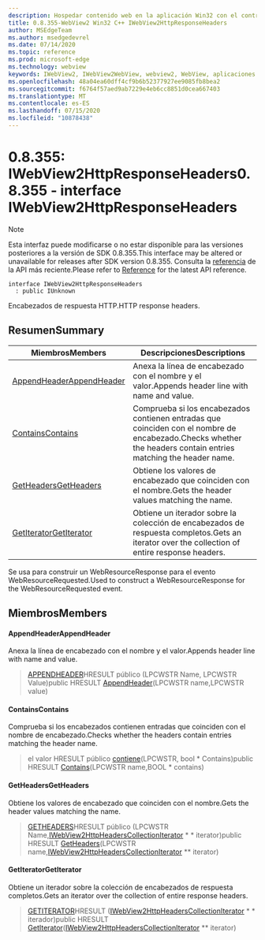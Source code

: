 ```yaml
---
description: Hospedar contenido web en la aplicación Win32 con el control Microsoft Edge WebView2
title: 0.8.355-WebView2 Win32 C++ IWebView2HttpResponseHeaders
author: MSEdgeTeam
ms.author: msedgedevrel
ms.date: 07/14/2020
ms.topic: reference
ms.prod: microsoft-edge
ms.technology: webview
keywords: IWebView2, IWebView2WebView, webview2, WebView, aplicaciones Win32, Win32, Edge
ms.openlocfilehash: 48a04ea60dff4cf9b6b52377927ee9085fb8bea2
ms.sourcegitcommit: f6764f57aed9ab7229e4eb6cc8851d0cea667403
ms.translationtype: MT
ms.contentlocale: es-ES
ms.lasthandoff: 07/15/2020
ms.locfileid: "10878438"
---
```

# <span data-ttu-id="35f93-104">0.8.355: IWebView2HttpResponseHeaders</span><span class="sxs-lookup"><span data-stu-id="35f93-104">0.8.355 - interface IWebView2HttpResponseHeaders</span></span> 

> [!NOTE]
> <span data-ttu-id="35f93-105">Esta interfaz puede modificarse o no estar disponible para las versiones posteriores a la versión de SDK 0.8.355.</span><span class="sxs-lookup"><span data-stu-id="35f93-105">This interface may be altered or unavailable for releases after SDK version 0.8.355.</span></span> <span data-ttu-id="35f93-106">Consulta la [referencia](../../../webview2-api-reference.md) de la API más reciente.</span><span class="sxs-lookup"><span data-stu-id="35f93-106">Please refer to [Reference](../../../webview2-api-reference.md) for the latest API reference.</span></span>

```
interface IWebView2HttpResponseHeaders
  : public IUnknown
```

<span data-ttu-id="35f93-107">Encabezados de respuesta HTTP.</span><span class="sxs-lookup"><span data-stu-id="35f93-107">HTTP response headers.</span></span>

## <span data-ttu-id="35f93-108">Resumen</span><span class="sxs-lookup"><span data-stu-id="35f93-108">Summary</span></span>

 <span data-ttu-id="35f93-109">Miembros</span><span class="sxs-lookup"><span data-stu-id="35f93-109">Members</span></span>                        | <span data-ttu-id="35f93-110">Descripciones</span><span class="sxs-lookup"><span data-stu-id="35f93-110">Descriptions</span></span>
--------------------------------|---------------------------------------------
[<span data-ttu-id="35f93-111">AppendHeader</span><span class="sxs-lookup"><span data-stu-id="35f93-111">AppendHeader</span></span>](#appendheader) | <span data-ttu-id="35f93-112">Anexa la línea de encabezado con el nombre y el valor.</span><span class="sxs-lookup"><span data-stu-id="35f93-112">Appends header line with name and value.</span></span>
[<span data-ttu-id="35f93-113">Contains</span><span class="sxs-lookup"><span data-stu-id="35f93-113">Contains</span></span>](#contains) | <span data-ttu-id="35f93-114">Comprueba si los encabezados contienen entradas que coinciden con el nombre de encabezado.</span><span class="sxs-lookup"><span data-stu-id="35f93-114">Checks whether the headers contain entries matching the header name.</span></span>
[<span data-ttu-id="35f93-115">GetHeaders</span><span class="sxs-lookup"><span data-stu-id="35f93-115">GetHeaders</span></span>](#getheaders) | <span data-ttu-id="35f93-116">Obtiene los valores de encabezado que coinciden con el nombre.</span><span class="sxs-lookup"><span data-stu-id="35f93-116">Gets the header values matching the name.</span></span>
[<span data-ttu-id="35f93-117">GetIterator</span><span class="sxs-lookup"><span data-stu-id="35f93-117">GetIterator</span></span>](#getiterator) | <span data-ttu-id="35f93-118">Obtiene un iterador sobre la colección de encabezados de respuesta completos.</span><span class="sxs-lookup"><span data-stu-id="35f93-118">Gets an iterator over the collection of entire response headers.</span></span>

<span data-ttu-id="35f93-119">Se usa para construir un WebResourceResponse para el evento WebResourceRequested.</span><span class="sxs-lookup"><span data-stu-id="35f93-119">Used to construct a WebResourceResponse for the WebResourceRequested event.</span></span>

## <span data-ttu-id="35f93-120">Miembros</span><span class="sxs-lookup"><span data-stu-id="35f93-120">Members</span></span>

#### <span data-ttu-id="35f93-121">AppendHeader</span><span class="sxs-lookup"><span data-stu-id="35f93-121">AppendHeader</span></span> 

<span data-ttu-id="35f93-122">Anexa la línea de encabezado con el nombre y el valor.</span><span class="sxs-lookup"><span data-stu-id="35f93-122">Appends header line with name and value.</span></span>

> <span data-ttu-id="35f93-123">[APPENDHEADER](#appendheader)HRESULT público (LPCWSTR Name, LPCWSTR Value)</span><span class="sxs-lookup"><span data-stu-id="35f93-123">public HRESULT [AppendHeader](#appendheader)(LPCWSTR name,LPCWSTR value)</span></span>

#### <span data-ttu-id="35f93-124">Contains</span><span class="sxs-lookup"><span data-stu-id="35f93-124">Contains</span></span> 

<span data-ttu-id="35f93-125">Comprueba si los encabezados contienen entradas que coinciden con el nombre de encabezado.</span><span class="sxs-lookup"><span data-stu-id="35f93-125">Checks whether the headers contain entries matching the header name.</span></span>

> <span data-ttu-id="35f93-126">el valor HRESULT público [contiene](#contains)(LPCWSTR, bool \* Contains)</span><span class="sxs-lookup"><span data-stu-id="35f93-126">public HRESULT [Contains](#contains)(LPCWSTR name,BOOL \* contains)</span></span>

#### <span data-ttu-id="35f93-127">GetHeaders</span><span class="sxs-lookup"><span data-stu-id="35f93-127">GetHeaders</span></span> 

<span data-ttu-id="35f93-128">Obtiene los valores de encabezado que coinciden con el nombre.</span><span class="sxs-lookup"><span data-stu-id="35f93-128">Gets the header values matching the name.</span></span>

> <span data-ttu-id="35f93-129">[GETHEADERS](#getheaders)HRESULT público (LPCWSTR Name,[IWebView2HttpHeadersCollectionIterator](IWebView2HttpHeadersCollectionIterator.md) \* \* iterator)</span><span class="sxs-lookup"><span data-stu-id="35f93-129">public HRESULT [GetHeaders](#getheaders)(LPCWSTR name,[IWebView2HttpHeadersCollectionIterator](IWebView2HttpHeadersCollectionIterator.md) \*\* iterator)</span></span>

#### <span data-ttu-id="35f93-130">GetIterator</span><span class="sxs-lookup"><span data-stu-id="35f93-130">GetIterator</span></span> 

<span data-ttu-id="35f93-131">Obtiene un iterador sobre la colección de encabezados de respuesta completos.</span><span class="sxs-lookup"><span data-stu-id="35f93-131">Gets an iterator over the collection of entire response headers.</span></span>

> <span data-ttu-id="35f93-132">[GETITERATOR](#getiterator)HRESULT ([IWebView2HttpHeadersCollectionIterator](IWebView2HttpHeadersCollectionIterator.md) \* \* iterador)</span><span class="sxs-lookup"><span data-stu-id="35f93-132">public HRESULT [GetIterator](#getiterator)([IWebView2HttpHeadersCollectionIterator](IWebView2HttpHeadersCollectionIterator.md) \*\* iterator)</span></span>

